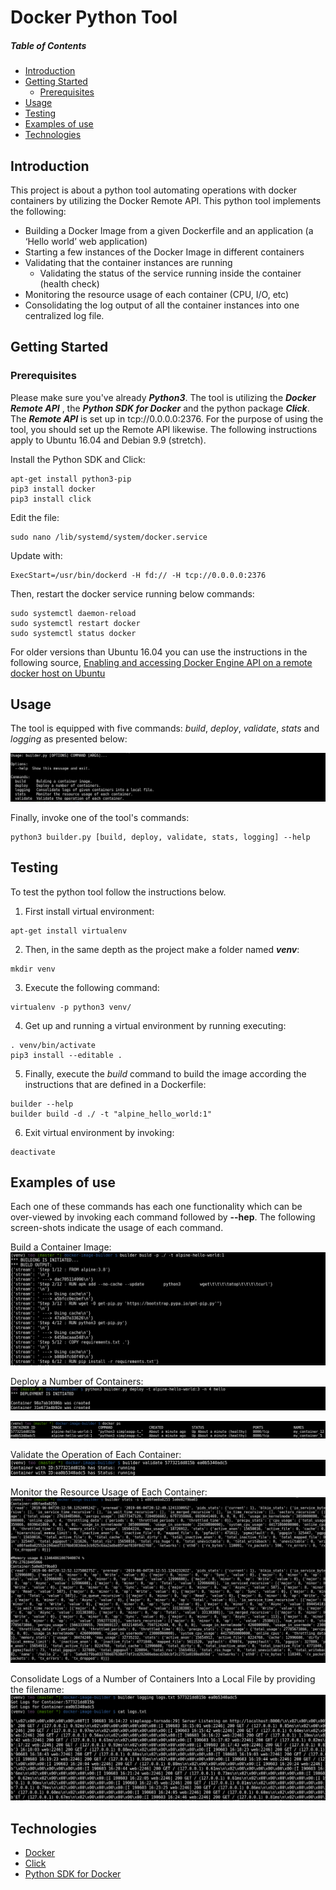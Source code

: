 # Docker Python Tool



##### Table of Contents  
- [Introduction](#introduction)
- [Getting Started](#getting-started)  
  - [Prerequisites](#prerequisites)  
- [Usage](#usage)
- [Testing](#testing)
- [Examples of use](#examples-of-use)
- [Technologies](#technologies)

## Introduction
This project is about a python tool automating operations with docker containers by utilizing the Docker Remote API. This python tool implements the following:

- Building a Docker Image from a given Dockerfile and an application (a ‘Hello world’ web application)
- Starting a few instances of the Docker Image in different containers
- Validating that the container instances are running
  - Validating the status of the service running inside the container (health check)
- Monitoring the resource usage of each container (CPU, I/O, etc)
- Consolidating the log output of all the container instances into one centralized log file.

## Getting Started

### Prerequisites

Please make sure you've already ***Python3***. The tool is utilizing the ***Docker Remote API*** , the ***Python SDK for Docker*** and the python package ***Click***. The ***Remote API*** is set up in tcp://0.0.0.0:2376. For the purpose of using the tool, you should set up the Remote API likewise. The following instructions apply to Ubuntu 16.04 and Debian 9.9 (stretch).

Install the Python SDK and Click:
```
apt-get install python3-pip
pip3 install docker
pip3 install click
```
Edit the file:
```
sudo nano /lib/systemd/system/docker.service
```
Update with:
```
ExecStart=/usr/bin/dockerd -H fd:// -H tcp://0.0.0.0:2376
```
Then, restart the docker service running below commands:
```
sudo systemctl daemon-reload
sudo systemctl restart docker
sudo systemctl status docker
```

For older versions than Ubuntu 16.04 you can use the instructions in the following source,  [Enabling and accessing Docker Engine API on a remote docker host on Ubuntu](https://medium.com/@sudarakayasindu/enabling-and-accessing-docker-engine-api-on-a-remote-docker-host-on-ubuntu-16-04-2c15f55f5d39)

## Usage

The tool is equipped with five commands: *build*, *deploy*, *validate*, *stats* and *logging* as presented below:

  ![truffle test](images/builder-help.png)

Finally, invoke one of the tool's commands:
```
python3 builder.py [build, deploy, validate, stats, logging] --help
```


## Testing

To test the python tool follow the instructions below.
1. First install virtual environment:

```
apt-get install virtualenv
```

2. Then, in the same depth as the project make a folder named ***venv***:

```
mkdir venv
```

3. Execute the following command:

```
virtualenv -p python3 venv/
```
4. Get up and running a virtual environment by running executing:

```
. venv/bin/activate
pip3 install --editable .
```

5. Finally, execute the *build* command to build the image according the instructions that are defined in a Dockerfile:

```
builder --help
builder build -d ./ -t "alpine_hello_world:1"
```

6. Exit virtual environment by invoking:

```
deactivate
```


## Examples of use


Each one of these commands has each one functionality which can be over-viewed by invoking each command followed by **--hep**. The following screen-shots indicate the usage of each command.

Build a Container Image:
  ![Build a Container Image:](images/builder-build.png)

Deploy a Number of Containers:
  ![Deploy a Number of Containers:](images/builder-deploy.png)

  ![Deploy a Number of Containers:](images/builder-deploy-res.png)

Validate the Operation of Each Container:
  ![Validate the Operation:](images/builder-validate.png)

Monitor the Resource Usage of Each Container:
  ![Monitor the Resource Usage:](images/builder-stats.png)

Consolidate Logs of a Number of Containers Into a Local File by providing the filename:
  ![Consolidate Logs:](images/builder-logging.png)

## Technologies
* [Docker](https://www.docker.com/)
* [Click](https://click.palletsprojects.com/en/7.x/)
* [Python SDK for Docker](https://docker-py.readthedocs.io/en/stable/)
